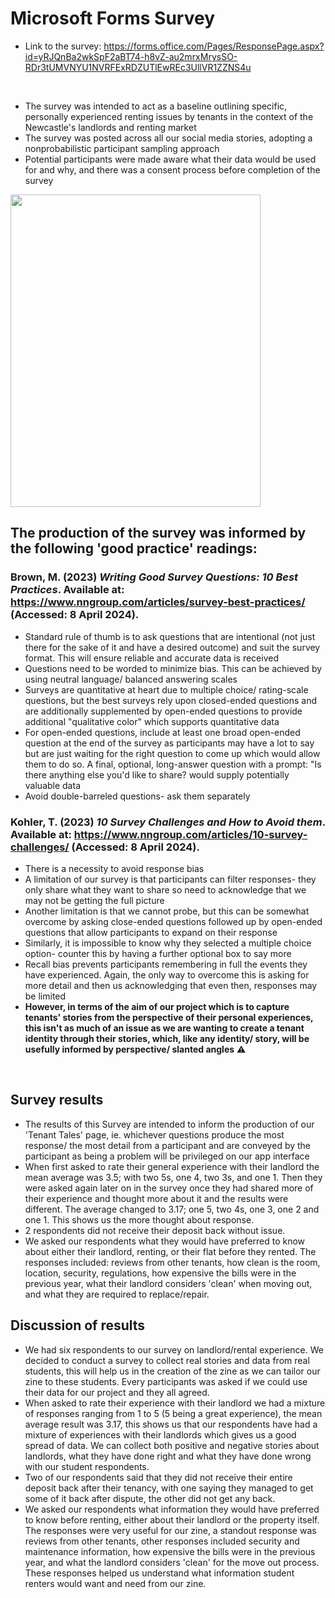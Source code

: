 # Microsoft Forms Survey
- Link to the survey: https://forms.office.com/Pages/ResponsePage.aspx?id=yRJQnBa2wkSpF2aBT74-h8vZ-au2mrxMrysSO-RDr3tUMVNYU1NVRFExRDZUTlEwREc3UllVR1ZZNS4u
 <br>

- The survey was intended to act as a baseline outlining specific, personally experienced renting issues by tenants in the context of the Newcastle's landlords and renting market
- The survey was posted across all our social media stories, adopting a nonprobabilistic participant sampling approach
- Potential participants were made aware what their data would be used for and why, and there was a consent process before completion of the survey
<img src="https://github.com/NU-Digital-Cultures/Trout/assets/160641654/ddbdbcd7-385a-4f1e-862d-1cef4597f886" width="400" height="500">

  
## The production of the survey was informed by the following 'good practice' readings:
### Brown, M. (2023) *Writing Good Survey Questions: 10 Best Practices*. Available at: https://www.nngroup.com/articles/survey-best-practices/ (Accessed: 8 April 2024).
- Standard rule of thumb is to ask questions that are intentional  (not just there for the sake of it and have a desired outcome) and suit the survey format. This will ensure reliable and accurate data is received
- Questions need to be worded to minimize bias. This can be achieved by using neutral language/ balanced answering scales 
- Surveys are quantitative at heart due to multiple choice/ rating-scale questions, but the best surveys rely upon closed-ended questions and are additionally supplemented by open-ended questions to provide additional "qualitative color" which supports quantitative data
- For open-ended questions, include at least one broad open-ended question at the end of the survey as participants may have a lot to say but are just waiting for the right question to come up which would allow them to do so. A final, optional, long-answer question with a prompt: "Is there anything else you'd like to share? would supply potentially valuable data
- Avoid double-barreled questions- ask them separately
  <br>
  
### Kohler, T. (2023) *10 Survey Challenges and How to Avoid them*. Available at: https://www.nngroup.com/articles/10-survey-challenges/ (Accessed: 8 April 2024).
  - There is a necessity to avoid response bias
  - A limitation of our survey is that participants can filter responses- they only share what they want to share so need to acknowledge that we may not be getting the full picture
  - Another limitation is that we cannot probe, but this can be somewhat overcome by asking close-ended questions followed up by open-ended questions that allow participants to expand on their response
  - Similarly, it is impossible to know why they selected a multiple choice option- counter this by having a further optional box to say more
  - Recall bias prevents participants remembering in full the events they have experienced. Again, the only way to overcome this is asking for more detail and then us acknowledging that even then, responses may be limited
  - **However, in terms of the aim of our project which is to capture tenants' stories from the perspective of their personal experiences, this isn't as much of an issue as we are wanting to create a tenant identity through their stories, which, like any identity/ story, will be usefully informed by perspective/ slanted angles** ⚠️
<br>

## Survey results
- The results of this Survey are intended to inform the production of our 'Tenant Tales' page, ie. whichever questions produce the most response/ the most detail from a participant and are conveyed by the participant as being a problem will be privileged on our app interface
- When first asked to rate their general experience with their landlord the mean average was 3.5; with two 5s, one 4, two 3s, and one 1. Then they were asked again later on in the survey once they had shared more of their experience and thought more about it and the results were different. The average changed to 3.17; one 5, two 4s, one 3, one 2 and one 1. This shows us the more thought about response.
- 2 respondents did not receive their deposit back without issue.
- We asked our respondents what they would have preferred to know about either their landlord, renting, or their flat before they rented. The responses included: reviews from other tenants, how clean is the room, location, security, regulations, how expensive the bills were in the previous year, what their landlord considers 'clean' when moving out, and what they are required to replace/repair.


## Discussion of results
-  We had six respondents to our survey on landlord/rental experience. We decided to conduct a survey to collect real stories and data from real students, this will help us in the creation of the zine as we can tailor our zine to these students. Every participants was asked if we could use their data for our project and they all agreed.​
- When asked to rate their experience with their landlord we had a mixture of responses ranging from 1 to 5 (5 being a great experience), the mean average result was 3.17, this shows us that our respondents have had a mixture of experiences with their landlords which gives us a good spread of data. We can collect both positive and negative stories about landlords, what they have done right and what they have done wrong with our student respondents.​
- Two of our respondents said that they did not receive their entire deposit back after their tenancy, with one saying they managed to get some of it back after dispute, the other did not get any back.​
- We asked our respondents what information they would have preferred to know before renting, either about their landlord or the property itself. The responses were very useful for our zine, a standout response was reviews from other tenants, other responses included security and maintenance information, how expensive the bills were in the previous year, and what the landlord considers 'clean' for the move out process. These responses helped us understand what information student renters would want and need from our zine.​
​
